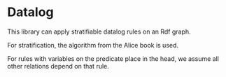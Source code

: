 # Datalog

This library can apply stratifiable datalog rules on an Rdf graph.

For stratification, the algorithm from the Alice book is used. 

For rules with variables on the predicate place in the head, we assume all other relations depend on that rule. 
    